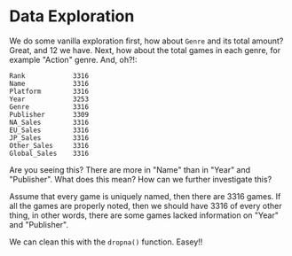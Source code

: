 # Data Exploration

We do some vanilla exploration first, how about `Genre` and its total amount?
Great, and 12 we have. Next, how about the total games in each genre, for
example "Action" genre. And, oh?!:

```
Rank            3316
Name            3316
Platform        3316
Year            3253
Genre           3316
Publisher       3309
NA_Sales        3316
EU_Sales        3316
JP_Sales        3316
Other_Sales     3316
Global_Sales    3316
```

Are you seeing this? There are more in "Name" than in "Year" and "Publisher".
What does this mean? How can we further investigate this?

Assume that every game is uniquely named, then there are 3316 games. If all the
games are properly noted, then we should have 3316 of every other thing, in
other words, there are some games lacked information on "Year" and "Publisher".

We can clean this with the `dropna()` function. Easey!!
